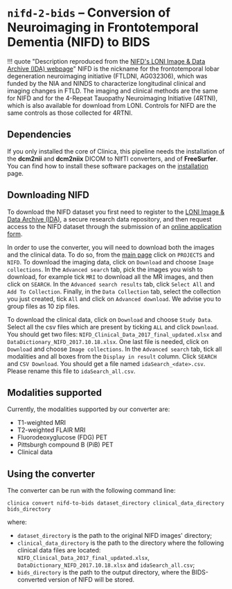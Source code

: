 # `nifd-2-bids` – Conversion of Neuroimaging in Frontotemporal Dementia (NIFD) to BIDS

!!! quote "Description reproduced from the [NIFD's LONI Image & Data Archive (IDA) webpage](https://ida.loni.usc.edu/home/projectPage.jsp?project=NIFD&page=HOME&subPage=OVERVIEW_PR#)"
    NIFD is the nickname for the frontotemporal lobar degeneration neuroimaging initiative (FTLDNI, AG032306), which was funded by the NIA and NINDS to characterize longitudinal clinical and imaging changes in FTLD. The imaging and clinical methods are the same for NIFD and for the 4-Repeat Tauopathy Neuroimaging Initiative (4RTNI), which is also available for download from LONI. Controls for NIFD are the same controls as those collected for 4RTNI.

## Dependencies

If you only installed the core of Clinica, this pipeline needs the installation of the **dcm2nii** and **dcm2niix** DICOM to NIfTI converters, and of **FreeSurfer**. You can find how to install these software packages on the [installation](../#installing-clinica-from-source) page.

## Downloading NIFD
To download the NIFD dataset you first need to register to the [LONI Image & Data Archive (IDA)](https://ida.loni.usc.edu/login.jsp), a secure research data repository, and then request access to the NIFD dataset through the submission of an [online application form](https://ida.loni.usc.edu/collaboration/access/appApply.jsp?project=NIFD).

In order to use the converter, you will need to download both the images and the clinical data. To do so, from the [main page](https://ida.loni.usc.edu/login.jsp?returnPage=UserManagement.jsp&project=) click on `PROJECTS` and `NIFD`. To download the imaging data, click on `Download` and choose `Image collections`. In the `Advanced search` tab, pick the images you wish to download, for example tick `MRI` to download all the MR images, and then click on `SEARCH`. In the `Advanced search results` tab, click `Select All` and `Add To Collection`. Finally, in the `Data Collection` tab, select the collection you just created, tick `All` and click on `Advanced download`. We advise you to group files as 10 zip files.

To download the clinical data, click on `Download` and choose `Study Data`. Select all the csv files which are present by ticking `ALL` and click `Download`. You should get two files: `NIFD_Clinical_Data_2017_final_updated.xlsx` and `DataDictionary_NIFD_2017.10.18.xlsx`. One last file is needed, click on `Download` and choose `Image collections`. In the `Advanced search` tab, tick all modalities and all boxes from the `Display in result` column. Click `SEARCH` and `CSV Download`. You should get a file named `idaSearch_<date>.csv`. Please rename this file to `idaSearch_all.csv`.

## Modalities supported
Currently, the modalities supported by our converter are:

  - T1-weighted MRI
  - T2-weighted FLAIR MRI
  - Fluorodeoxyglucose (FDG) PET
  - Pittsburgh compound B (PiB) PET
  - Clinical data

## Using the converter
The converter can be run with the following command line:

```
clinica convert nifd-to-bids dataset_directory clinical_data_directory bids_directory

```

where:

  - `dataset_directory` is the path to the original NIFD images' directory;
  - `clinical_data_directory` is the path to the directory where the following clinical data files are located: `NIFD_Clinical_Data_2017_final_updated.xlsx`, `DataDictionary_NIFD_2017.10.18.xlsx` and `idaSearch_all.csv`;
  - `bids_directory` is the path to the output directory, where the BIDS-converted version of NIFD will be stored.


<!--## Citing this converter in your paper

!!! cite "Example of paragraph:"
    - **T1 and/or PET**:
    The [ADNI | AIBL | OASIS] data have been curated and converted to the Brain Imaging Data Structure (BIDS) format [[Gorgolewski et al., 2016](https:// doi.org/10.1038/sdata.2016.44)] using Clinica [[Samper-González et al., 2018](https://doi.org/10.1016/j.neuroimage.2018.08.042)].
    - **DWI**:
    The ADNI data have been curated and converted to the Brain Imaging Data Structure (BIDS) format [[Gorgolewski et al., 2016](https:// doi.org/10.1038/sdata.2016.44)] using Clinica [[Samper-González et al., 2018](https://doi.org/10.1016/j.neuroimage.2018.08.042); [Wen et al., 2018](https://arxiv.org/abs/1812.11183)].    

!!! tip
    Easily access the papers cited on this page on [Zotero](https://www.zotero.org/groups/2240070/clinica_aramislab/items/collectionKey/NASGJPVL).-->
